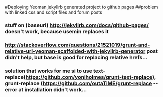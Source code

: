 #Deploying Yeoman jekyllrb generated project to github pages
##problem with linked css and script files and forum posts
### stuff on (baseurl) http://jekyllrb.com/docs/github-pages/ doesn't work, because usemin replaces it
### http://stackoverflow.com/questions/21521019/grunt-and-relative-url-yeoman-scaffolded-with-jekyllrb-generator    post didn't help, but base is good for replacing relative hrefs...
### solution that works for me si to use text-replace(https://github.com/yoniholmes/grunt-text-replace), grunt-replace (https://github.com/outaTiME/grunt-replace -- error at installation didn't work...
